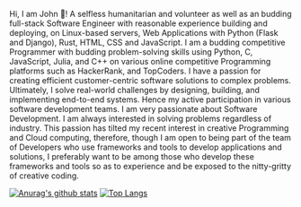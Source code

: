  Hi, I am John 👋! A selfless humanitarian and volunteer as well as an budding full-stack Software Engineer with reasonable experience building and deploying, on Linux-based servers, Web Applications with Python (Flask and Django), Rust, HTML, CSS and JavaScript. I am a budding competitive Programmer with budding problem-solving skills using Python, C, JavaScript, Julia, and C++ on various online competitive Programming platforms such as HackerRank, and TopCoders. I have a passion for creating efficient customer-centric software solutions to complex problems. Ultimately, I solve real-world challenges by designing, building, and implementing end-to-end systems. Hence my active participation in various software development teams. I am very passionate about Software Development. I am always interested in solving problems regardless of industry. This passion has tilted my recent interest in creative Programming and Cloud computing, therefore, though I am open to being part of the team of Developers who use frameworks and tools to develop applications and solutions, I preferably want to be among those who develop these frameworks and tools so as to experience and be exposed to the nitty-gritty of creative coding.

<!--
**Sirneij/Sirneij** is a ✨ _special_ ✨ repository because its `README.md` (this file) appears on your GitHub profile.

Here are some ideas to get you started:

- 🔭 I’m currently working on ...
- 🌱 I’m currently learning ...
- 👯 I’m looking to collaborate on ...
- 🤔 I’m looking for help with ...
- 💬 Ask me about ...
- 📫 How to reach me: ...
- 😄 Pronouns: ...
- ⚡ Fun fact: ...
-->
[![Anurag's github stats](https://github-readme-stats.vercel.app/api?username=Sirneij&show_icons=true&theme=radical)](https://github.com/anuraghazra/github-readme-stats)
[![Top Langs](https://github-readme-stats.vercel.app/api/top-langs/?username=Sirneij&layout=compact)](https://github.com/anuraghazra/github-readme-stats)
